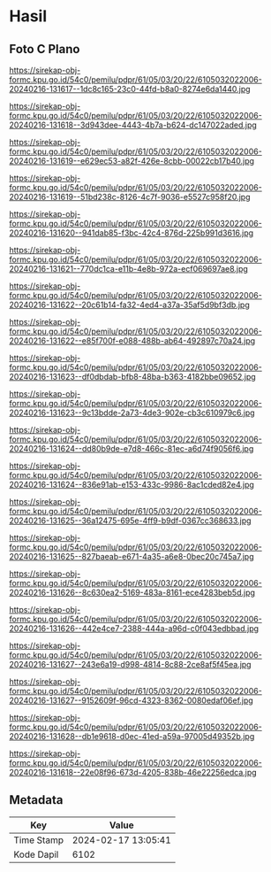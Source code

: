 # Hasil

## Foto C Plano

https://sirekap-obj-formc.kpu.go.id/54c0/pemilu/pdpr/61/05/03/20/22/6105032022006-20240216-131617--1dc8c165-23c0-44fd-b8a0-8274e6da1440.jpg

https://sirekap-obj-formc.kpu.go.id/54c0/pemilu/pdpr/61/05/03/20/22/6105032022006-20240216-131618--3d943dee-4443-4b7a-b624-dc147022aded.jpg

https://sirekap-obj-formc.kpu.go.id/54c0/pemilu/pdpr/61/05/03/20/22/6105032022006-20240216-131619--e629ec53-a82f-426e-8cbb-00022cb17b40.jpg

https://sirekap-obj-formc.kpu.go.id/54c0/pemilu/pdpr/61/05/03/20/22/6105032022006-20240216-131619--51bd238c-8126-4c7f-9036-e5527c958f20.jpg

https://sirekap-obj-formc.kpu.go.id/54c0/pemilu/pdpr/61/05/03/20/22/6105032022006-20240216-131620--941dab85-f3bc-42c4-876d-225b991d3616.jpg

https://sirekap-obj-formc.kpu.go.id/54c0/pemilu/pdpr/61/05/03/20/22/6105032022006-20240216-131621--770dc1ca-e11b-4e8b-972a-ecf069697ae8.jpg

https://sirekap-obj-formc.kpu.go.id/54c0/pemilu/pdpr/61/05/03/20/22/6105032022006-20240216-131622--20c61b14-fa32-4ed4-a37a-35af5d9bf3db.jpg

https://sirekap-obj-formc.kpu.go.id/54c0/pemilu/pdpr/61/05/03/20/22/6105032022006-20240216-131622--e85f700f-e088-488b-ab64-492897c70a24.jpg

https://sirekap-obj-formc.kpu.go.id/54c0/pemilu/pdpr/61/05/03/20/22/6105032022006-20240216-131623--df0dbdab-bfb8-48ba-b363-4182bbe09652.jpg

https://sirekap-obj-formc.kpu.go.id/54c0/pemilu/pdpr/61/05/03/20/22/6105032022006-20240216-131623--9c13bdde-2a73-4de3-902e-cb3c610979c6.jpg

https://sirekap-obj-formc.kpu.go.id/54c0/pemilu/pdpr/61/05/03/20/22/6105032022006-20240216-131624--dd80b9de-e7d8-466c-81ec-a6d74f9056f6.jpg

https://sirekap-obj-formc.kpu.go.id/54c0/pemilu/pdpr/61/05/03/20/22/6105032022006-20240216-131624--836e91ab-e153-433c-9986-8ac1cded82e4.jpg

https://sirekap-obj-formc.kpu.go.id/54c0/pemilu/pdpr/61/05/03/20/22/6105032022006-20240216-131625--36a12475-695e-4ff9-b9df-0367cc368633.jpg

https://sirekap-obj-formc.kpu.go.id/54c0/pemilu/pdpr/61/05/03/20/22/6105032022006-20240216-131625--827baeab-e671-4a35-a6e8-0bec20c745a7.jpg

https://sirekap-obj-formc.kpu.go.id/54c0/pemilu/pdpr/61/05/03/20/22/6105032022006-20240216-131626--8c630ea2-5169-483a-8161-ece4283beb5d.jpg

https://sirekap-obj-formc.kpu.go.id/54c0/pemilu/pdpr/61/05/03/20/22/6105032022006-20240216-131626--442e4ce7-2388-444a-a96d-c0f043edbbad.jpg

https://sirekap-obj-formc.kpu.go.id/54c0/pemilu/pdpr/61/05/03/20/22/6105032022006-20240216-131627--243e6a19-d998-4814-8c88-2ce8af5f45ea.jpg

https://sirekap-obj-formc.kpu.go.id/54c0/pemilu/pdpr/61/05/03/20/22/6105032022006-20240216-131627--9152609f-96cd-4323-8362-0080edaf06ef.jpg

https://sirekap-obj-formc.kpu.go.id/54c0/pemilu/pdpr/61/05/03/20/22/6105032022006-20240216-131628--db1e9618-d0ec-41ed-a59a-97005d49352b.jpg

https://sirekap-obj-formc.kpu.go.id/54c0/pemilu/pdpr/61/05/03/20/22/6105032022006-20240216-131618--22e08f96-673d-4205-838b-46e22256edca.jpg


## Metadata

| Key        | Value               |
| ---------- | ------------------- |
| Time Stamp | 2024-02-17 13:05:41 |
| Kode Dapil | 6102                |



